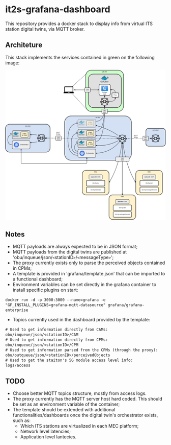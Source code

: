 # it2s-grafana-dashboard
This repository provides a docker stack to display info from virtual ITS station digital twins, via MQTT broker.

## Architeture
This stack implements the services contained in green on the following image:

![architecture](./doc/architecture.png)

## Notes
* MQTT payloads are always expected to be in JSON format;
* MQTT payloads from the digital twins are published at 'obu/inqueue/json/`<`stationID`>`/`<`messageType`>`';
* The proxy currently exists only to parse the perceived objects contained in CPMs;
* A template is provided in 'grafana/template.json' that can be imported to a functional dashboard;
* Environment variables can be set directly in the grafana container to install specific plugins on start:
```
docker run -d -p 3000:3000 --name=grafana -e "GF_INSTALL_PLUGINS=grafana-mqtt-datasource" grafana/grafana-enterprise
```
* Topics currently used in the dashboard provided by the template:
```
# Used to get information directly from CAMs:
obu/inqueue/json/<stationID>/CAM
# Used to get information directly from CPMs:
obu/inqueue/json/<stationID>/CPM
# Used to get information parsed from the CPMs (through the proxy):
obu/outqueue/json/<stationID>/perceivedObjects
# Used to get the staiton's 5G module access level info:
logs/access
```

## TODO
* Choose better MQTT topics structure, mostly from access logs.
* The proxy currently has the MQTT server host hard coded. This should be set as an environment variable of the container;
* The template should be extended with additional functionalities/dashboards once the digital twin's orchestrator exists, such as:
    * Which ITS stations are virtualized in each MEC platform;
    * Network level latencies;
    * Application level lantecies.